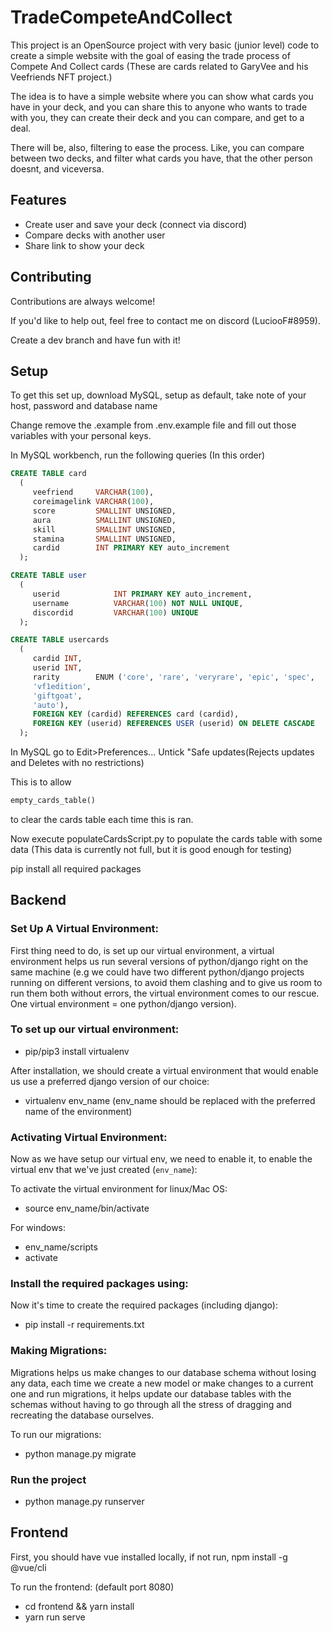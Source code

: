 
# TradeCompeteAndCollect

This project is an OpenSource project with very basic (junior level) code to create a 
simple website with the goal of easing the trade process of Compete And Collect cards (These are cards related to GaryVee and his Veefriends NFT project.)


The idea is to have a simple website where you can show what cards you have in your deck, and you can share this to anyone who wants to trade with you, they can create their deck and you can compare, and get to a deal.

There will be, also, filtering to ease the process. Like, you can compare between two decks, and filter what cards you have, that the other person doesnt, and viceversa.


## Features

- Create user and save your deck (connect via discord)
- Compare decks with another user
- Share link to show your deck


## Contributing

Contributions are always welcome!

If you'd like to help out, feel free to contact me on discord (LuciooF#8959).

Create a dev branch and have fun with it!


## Setup

To get this set up, download MySQL, setup as default, take note of your host, password and database name

Change remove the .example from .env.example file and fill out those variables with your personal keys.

In MySQL workbench, run the following queries (In this order)
```sql
CREATE TABLE card
  (
     veefriend     VARCHAR(100),
     coreimagelink VARCHAR(100),
     score         SMALLINT UNSIGNED,
     aura          SMALLINT UNSIGNED,
     skill         SMALLINT UNSIGNED,
     stamina       SMALLINT UNSIGNED,
     cardid        INT PRIMARY KEY auto_increment
  ); 
```
```sql
CREATE TABLE user
  (
     userid            INT PRIMARY KEY auto_increment,
     username          VARCHAR(100) NOT NULL UNIQUE,
     discordid         VARCHAR(100) UNIQUE
  ); 
```
```sql
CREATE TABLE usercards
  (
     cardid INT,
     userid INT,
     rarity        ENUM ('core', 'rare', 'veryrare', 'epic', 'spec',
     'vf1edition',
     'giftgoat',
     'auto'),
     FOREIGN KEY (cardid) REFERENCES card (cardid),
     FOREIGN KEY (userid) REFERENCES USER (userid) ON DELETE CASCADE
  );
```
In MySQL go to Edit>Preferences... Untick "Safe updates(Rejects updates and Deletes with no restrictions) 

This is to allow
```python
empty_cards_table()
```
to clear the cards table each time this is ran.

Now execute populateCardsScript.py to populate the cards table with some data (This data is currently not full, but it is good enough for testing)

pip install all required packages

## Backend
### Set Up A Virtual Environment:

First thing need to do, is set up our virtual environment, a virtual environment helps us run several versions of python/django right on the same machine (e.g we could have two different python/django projects running on different versions, to avoid them clashing and to give us room to run them both without errors, the virtual environment comes to our rescue. One virtual environment = one python/django version).

### To set up our virtual environment:

- pip/pip3 install virtualenv

After installation, we should create a virtual environment that would enable us use a preferred django version of our choice:
- virtualenv env_name (env_name should be replaced with the preferred name of the environment)

### Activating Virtual Environment:
Now as we have setup our virtual env, we need to enable it, to enable the virtual env that we've just created (`env_name`):

To activate the virtual environment for linux/Mac OS:

- source env_name/bin/activate

For windows:

- env_name/scripts
- activate


### Install the required packages using:
Now it's time to create the required packages (including django):

- pip install -r requirements.txt

### Making Migrations:

Migrations helps us make changes to our database schema without losing any data, each time we create a new model or make changes to a current one and run migrations, it helps update our database tables with the schemas without having to go through all the stress of dragging and recreating the database ourselves.

To run our migrations:

- python manage.py migrate


### Run the project

- python manage.py runserver


## Frontend
First, you should have vue installed locally, if not run, npm install -g @vue/cli

To run the frontend: (default port 8080)

- cd frontend && yarn install
- yarn run serve
